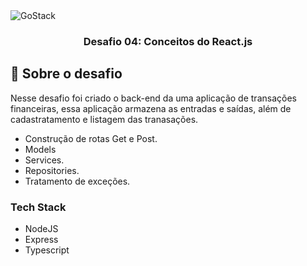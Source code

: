 <img alt="GoStack" src="https://storage.googleapis.com/golden-wind/bootcamp-gostack/header-desafios.png" />

<h3 align="center">
  Desafio 04: Conceitos do React.js
</h3>

## :rocket: Sobre o desafio

Nesse desafio foi criado o back-end da uma aplicação de transações financeiras, essa aplicação armazena as entradas e saídas, além de cadastratamento e listagem das tranasações.

- Construção de rotas Get e Post.
- Models
- Services.
- Repositories.
- Tratamento de exceções.

### Tech Stack

- NodeJS
- Express
- Typescript
